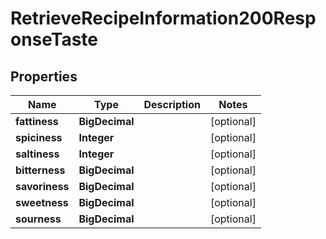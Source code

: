 

# RetrieveRecipeInformation200ResponseTaste


## Properties

| Name | Type | Description | Notes |
|------------ | ------------- | ------------- | -------------|
|**fattiness** | **BigDecimal** |  |  [optional] |
|**spiciness** | **Integer** |  |  [optional] |
|**saltiness** | **Integer** |  |  [optional] |
|**bitterness** | **BigDecimal** |  |  [optional] |
|**savoriness** | **BigDecimal** |  |  [optional] |
|**sweetness** | **BigDecimal** |  |  [optional] |
|**sourness** | **BigDecimal** |  |  [optional] |



